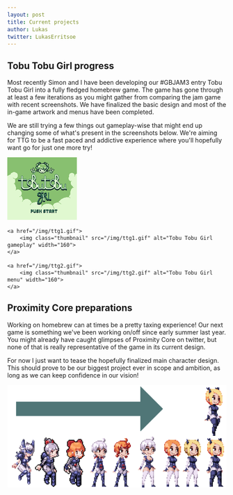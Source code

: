 ```yaml
---
layout: post
title: Current projects
author: Lukas
twitter: LukasErritsoe
---
```


## Tobu Tobu Girl progress ##

Most recently Simon and I have been developing our #GBJAM3 entry Tobu Tobu Girl
into a fully fledged homebrew game.
The game has gone through at least a few iterations as you might gather from
comparing the jam game with recent screenshots.
We have finalized the basic design and most of the in-game artwork and menus
have been completed.

We are still trying a few things out gameplay-wise that might end up changing
some of what's present in the screenshots below.
We're aiming for TTG to be a fast paced and addictive experience where you'll
hopefully want go for just one more try!

<div class="centered">
	<a href="/img/ttg_title.png">
		<img class="thumbnail" src="/img/ttg_title.png" alt="Tobu Tobu Girl title screen" width="160">
	</a>

	<a href="/img/ttg1.gif">
		<img class="thumbnail" src="/img/ttg1.gif" alt="Tobu Tobu Girl gameplay" width="160">
	</a>

	<a href="/img/ttg2.gif">
		<img class="thumbnail" src="/img/ttg2.gif" alt="Tobu Tobu Girl menu" width="160">
	</a>
</div>

## Proximity Core preparations ##

Working on homebrew can at times be a pretty taxing experience! Our next game
is something we've been working on/off since early summer last year.
You might already have caught glimpses of Proximity Core on twitter,
but none of that is really representative of the game in its current design.

For now I just want to tease the hopefully finalized main character design.
This should prove to be our biggest project ever in scope and ambition,
as long as we can keep confidence in our vision!

<div class="centered">
	<a href="/img/pc_sprite_sketches.png">
		<img class="thumbnail" src="/img/pc_sprite_sketches.png" alt="Proximity Core character designs">
	</a>
</div>
